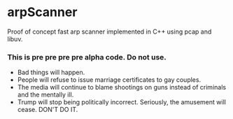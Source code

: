 # arpScanner

Proof of concept fast arp scanner implemented in C++ using pcap and libuv.

### This is pre pre pre pre alpha code.  Do not use.

* Bad things will happen.
* People will refuse to issue marriage certificates to gay couples.
* The media will continue to blame shootings on guns instead of criminals and the mentally ill.
* Trump will stop being politically incorrect.  Seriously, the amusement will cease. DON'T DO IT.


